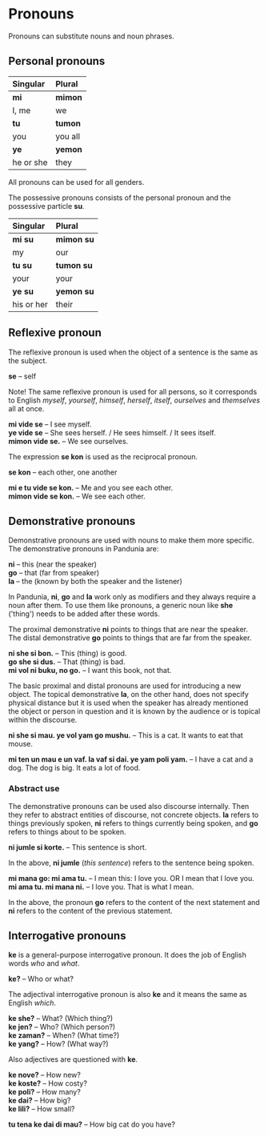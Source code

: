 # Pronouns

Pronouns can substitute nouns and noun phrases.

## Personal pronouns

| Singular    | Plural       |
|:------------|:-------------|
| **mi**      | **mimon**    |
| I, me       | we           |
| **tu**      | **tumon**    |
| you         | you all      |
| **ye**      | **yemon**    |
| he or she   | they         |

All pronouns can be used for all genders.

The possessive pronouns consists of the personal pronoun and the possessive particle
**su**.

| Singular    | Plural       |
|:------------|:-------------|
| **mi su**   | **mimon su** |
| my          | our          |
| **tu su**   | **tumon su** |
| your        | your         |
| **ye su**   | **yemon su** |
| his or her  | their        |


## Reflexive pronoun

The reflexive pronoun is used when the object of a sentence is the same as the subject.

**se**
– self

Note! The same reflexive pronoun is used for all persons,
so it corresponds to English _myself_, _yourself_, _himself_, _herself_, _itself_, _ourselves_ and _themselves_ all at once.

**mi vide se**
– I see myself.  
**ye vide se**
– She sees herself. / He sees himself. / It sees itself.  
**mimon vide se.**
– We see ourselves.

The expression **se kon** is used as the reciprocal pronoun.

**se kon**
– each other, one another

**mi e tu vide se kon.**
– Me and you see each other.  
**mimon vide se kon.**
– We see each other.


## Demonstrative pronouns

Demonstrative pronouns are used with nouns to make them more specific.
The demonstrative pronouns in Pandunia are:

**ni**
– this (near the speaker)  
**go**
– that (far from speaker)  
**la**
– the (known by both the speaker and the listener)

In Pandunia, **ni**, **go** and **la** work only as modifiers
and they always require a noun after them.
To use them like pronouns, a generic noun like
**she**
('thing') needs to be added after these words.

The proximal demonstrative
**ni**
points to things that are near the speaker.
The distal demonstrative
**go**
points to things that are far from the speaker.

**ni she si bon.**
– This (thing) is good.  
**go she si dus.**
– That (thing) is bad.  
**mi vol ni buku, no go.**
– I want this book, not that.

The basic proximal and distal pronouns are used for introducing a new object.
The topical demonstrative **la**, on the other hand,
does not specify physical distance
but it is used when the speaker has already mentioned the object or person in question
and it is known by the audience or is topical within the discourse.

**ni she si mau. ye vol yam go mushu.**
– This is a cat. It wants to eat that mouse.

**mi ten un mau e un vaf. la vaf si dai. ye yam poli yam.**
– I have a cat and a dog. The dog is big. It eats a lot of food.


### Abstract use

The demonstrative pronouns can be used also discourse internally.
Then they refer to abstract entities of discourse, not concrete objects.
**la** refers to things previously spoken,
**ni** refers to things currently being spoken,
and **go** refers to things about to be spoken.

**ni jumle si korte.**
– This sentence is short.

In the above, **ni jumle** (_this sentence_) refers to the sentence being spoken.

**mi mana go: mi ama tu.**
– I mean this: I love you. OR I mean that I love you.  
**mi ama tu. mi mana ni.**
– I love you. That is what I mean.

In the above, the pronoun **go** refers to the content of the next statement
and **ni** refers to the content of the previous statement.


## Interrogative pronouns

**ke** is a general-purpose interrogative pronoun.
It does the job of English words _who_ and _what_.

**ke?**
– Who or what?  

The adjectival interrogative pronoun is also **ke**
and it means the same as English _which_.

**ke she?**
– What? (Which thing?)  
**ke jen?**
– Who? (Which person?)  
**ke zaman?**
– When? (What time?)  
**ke yang?** 
– How? (What way?)

Also adjectives are questioned with **ke**.

**ke nove?**
– How new?  
**ke koste?**
– How costy?  
**ke poli?**
– How many?  
**ke dai?**
– How big?  
**ke lili?**
– How small?

**tu tena ke dai di mau?**
– How big cat do you have?


